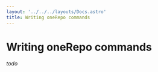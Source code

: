```yaml
---
layout: '../../../layouts/Docs.astro'
title: Writing oneRepo commands
---
```


# Writing oneRepo commands

_todo_
